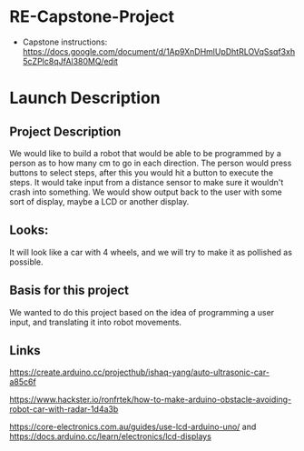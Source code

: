 # RE-Capstone-Project
 - Capstone instructions: https://docs.google.com/document/d/1Ap9XnDHmlUpDhtRLOVqSsqf3xh5cZPlc8qJfAl380MQ/edit
 
# Launch Description

## Project Description
We would like to build a robot that would be able to be programmed by a person as to how many cm to go in each direction. The person would press buttons to select steps, after this you would hit a button to execute the steps. It would take input from a distance sensor to make sure it wouldn't crash into something. We would show output back to the user with some sort of display, maybe a LCD or another display.

## Looks:
It will look like a car with 4 wheels, and we will try to make it as pollished as possible.

## Basis for this project
We wanted to do this project based on the idea of programming a user input, and translating it into robot movements.

## Links
https://create.arduino.cc/projecthub/ishaq-yang/auto-ultrasonic-car-a85c6f

https://www.hackster.io/ronfrtek/how-to-make-arduino-obstacle-avoiding-robot-car-with-radar-1d4a3b

https://core-electronics.com.au/guides/use-lcd-arduino-uno/ and https://docs.arduino.cc/learn/electronics/lcd-displays

